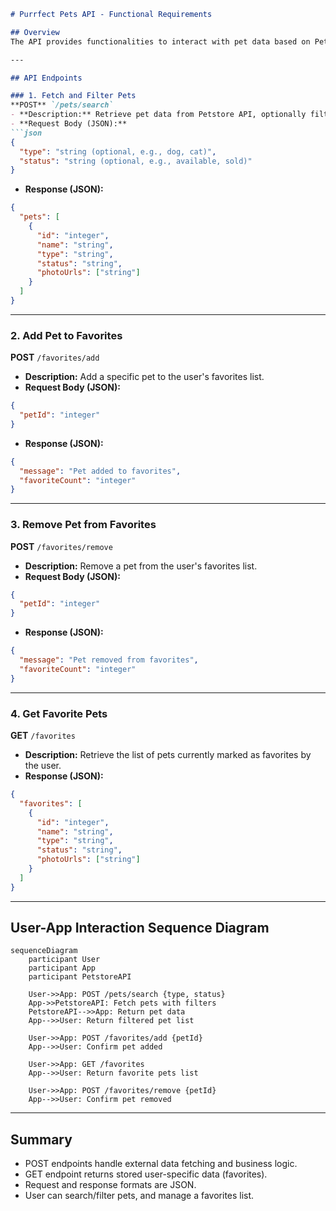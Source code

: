 ```markdown
# Purrfect Pets API - Functional Requirements

## Overview
The API provides functionalities to interact with pet data based on Petstore API. It supports retrieving pet lists, filtering, and managing a favorites list. Business logic that fetches or processes external data is handled via POST endpoints; GET endpoints are used only to retrieve stored or computed results.

---

## API Endpoints

### 1. Fetch and Filter Pets  
**POST** `/pets/search`  
- **Description:** Retrieve pet data from Petstore API, optionally filtered by type or status.  
- **Request Body (JSON):**  
```json
{
  "type": "string (optional, e.g., dog, cat)",
  "status": "string (optional, e.g., available, sold)"
}
```  
- **Response (JSON):**  
```json
{
  "pets": [
    {
      "id": "integer",
      "name": "string",
      "type": "string",
      "status": "string",
      "photoUrls": ["string"]
    }
  ]
}
```

---

### 2. Add Pet to Favorites  
**POST** `/favorites/add`  
- **Description:** Add a specific pet to the user's favorites list.  
- **Request Body (JSON):**  
```json
{
  "petId": "integer"
}
```  
- **Response (JSON):**  
```json
{
  "message": "Pet added to favorites",
  "favoriteCount": "integer"
}
```

---

### 3. Remove Pet from Favorites  
**POST** `/favorites/remove`  
- **Description:** Remove a pet from the user's favorites list.  
- **Request Body (JSON):**  
```json
{
  "petId": "integer"
}
```  
- **Response (JSON):**  
```json
{
  "message": "Pet removed from favorites",
  "favoriteCount": "integer"
}
```

---

### 4. Get Favorite Pets  
**GET** `/favorites`  
- **Description:** Retrieve the list of pets currently marked as favorites by the user.  
- **Response (JSON):**  
```json
{
  "favorites": [
    {
      "id": "integer",
      "name": "string",
      "type": "string",
      "status": "string",
      "photoUrls": ["string"]
    }
  ]
}
```

---

## User-App Interaction Sequence Diagram

```mermaid
sequenceDiagram
    participant User
    participant App
    participant PetstoreAPI

    User->>App: POST /pets/search {type, status}
    App->>PetstoreAPI: Fetch pets with filters
    PetstoreAPI-->>App: Return pet data
    App-->>User: Return filtered pet list

    User->>App: POST /favorites/add {petId}
    App-->>User: Confirm pet added

    User->>App: GET /favorites
    App-->>User: Return favorite pets list

    User->>App: POST /favorites/remove {petId}
    App-->>User: Confirm pet removed
```

---

## Summary

- POST endpoints handle external data fetching and business logic.  
- GET endpoint returns stored user-specific data (favorites).  
- Request and response formats are JSON.  
- User can search/filter pets, and manage a favorites list.
```
